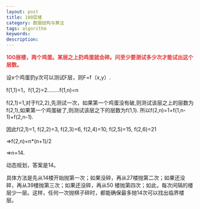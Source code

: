 ```yaml
---
layout: post
title: 100层楼
category: 数据结构与算法
tags: algorithm
keywords: 
description: 
---
```


**<span
style="color:#e53333;">100层楼，两个鸡蛋。某层之上扔鸡蛋就会碎。问至少要测试多少次才能试出这个层数。</span>**

 

设x个鸡蛋扔y次可以测试F层，则F=f（x,y）.

 

f(1,1)=1，f(1,2)=2........f(1,n)=n

 

f(2,1)=1,对于f(2,2),先测试一次，如果第一个鸡蛋没有破,则测试该层之上的层数为f(2,1),如果第一个鸡蛋破了,则测试该层之下的层数为f(1,1). 所以f(2,n)=1+f(1,n-1)+f(2,n-1).

 

因此f(2,1)=1, f(2,2)=3, f(2,3)=6, f(2,4)=10, f(2,5)=15, f(2,6)=21

 

=\>f(2,n)=n\*(n+1)/2

 

=\>n=14.

 

动态规划，答案是14。

具体方法是先从14楼开始抛第一次；如果没碎，再从27楼抛第二次；如果还没碎，再从39楼抛第三次；如果还没碎，再从50 楼抛第四次；如此，每次间隔的楼层少一层。这样，任何一次抛棋子碎时，都能确保最多抛14次可以找出临界楼层。









